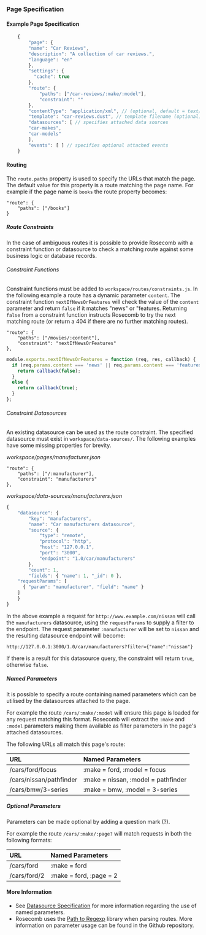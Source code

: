 ### Page Specification

#### Example Page Specification

```js
	{
	    "page": {
        "name": "Car Reviews",
        "description": "A collection of car reviews.",
        "language": "en"
	    },
	    "settings": {
	      "cache": true
	    },
	    "route": {
	    	"paths": ["/car-reviews/:make/:model"],
	    	"constraint": ""
	    },
	    "contentType": "application/xml", // (optional, default = text/html)
	    "template": "car-reviews.dust", // template filename (optional)
	    "datasources": [ // specifies attached data sources
        "car-makes",
        "car-models"
	    ],
	    "events": [ ] // specifies optional attached events
	}

```

#### Routing

The `route.paths` property is used to specify the URLs that match the page. The default value for this property is a route matching the page name. For example if the page name is `books` the route property becomes:

```
"route": {
  	"paths": ["/books"]
}
```

##### Route Constraints

In the case of ambiguous routes it is possible to provide Rosecomb with a constraint function or datasource to check a matching route against some business logic or database records.

###### Constraint Functions

Constraint functions must be added to `workspace/routes/constraints.js`. In the following example a route has a dynamic parameter `content`. The constraint function `nextIfNewsOrFeatures` will check the value of the `content` parameter and return `false` if it matches "news" or "features. Returning `false` from a constraint function instructs Rosecomb to try the next matching route (or return a 404 if there are no further matching routes).

```
"route": {
	"paths": ["/movies/:content"],
	"constraint": "nextIfNewsOrFeatures"
},
```

```js
module.exports.nextIfNewsOrFeatures = function (req, res, callback) {  
  if (req.params.content === 'news' || req.params.content === 'features' ) {
  	return callback(false);
  }
  else {
  	return callback(true);
  }
};
```

###### Constraint Datasources

An  existing datasource can be used as the route constraint. The specified datasource must exist in `workspace/data-sources/`. The following examples have some missing properties for brevity.

_workspace/pages/manufacturer.json_

```
"route": {
	"paths": ["/:manufacturer"],
	"constraint": "manufacturers"
},
```

_workspace/data-sources/manufacturers.json_

```js
{
	"datasource": {
		"key": "manufacturers",
		"name": "Car manufacturers datasource",
		"source": {
			"type": "remote",
			"protocol": "http",
			"host": "127.0.0.1",
			"port": "3000",
			"endpoint": "1.0/car/manufacturers"
		},
		"count": 1,
		"fields": { "name": 1, "_id": 0 },
    "requestParams": [
      { "param": "manufacturer", "field": "name" }
    ]
	}
}

```

In the above example a request for `http://www.example.com/nissan` will call the `manufacturers` datasource, using the `requestParams` to supply a filter to the endpoint. The request parameter `:manufacturer` will be set to `nissan` and the resulting datasource endpoint will become:

```
http://127.0.0.1:3000/1.0/car/manufacturers?filter={"name":"nissan"}
```

If there is a result for this datasource query, the constraint will return `true`, otherwise `false`.


##### Named Parameters
It is possible to specify a route containing named parameters which can be utilised by the datasources attached to the page.

For example the route `/cars/:make/:model` will ensure this page is loaded for any request matching this format. Rosecomb will extract the `:make` and `:model` parameters making them available as filter parameters in the page's attached datasources.

The following URLs all match this page's route:

URL       | Named Parameters                 
:---------------|:---------------------------
/cars/ford/focus           |    :make = ford, :model = focus
/cars/nissan/pathfinder           |    :make = nissan, :model = pathfinder
/cars/bmw/3-series           |    :make = bmw, :model = 3-series

##### Optional Parameters

Parameters can be made optional by adding a question mark (?). 

For example the route `/cars/:make/:page?` will match requests in both the following formats:

URL       | Named Parameters                 
:---------------|:---------------------------
/cars/ford | :make = ford
/cars/ford/2 | :make = ford, :page = 2


#### More Information

 * See [Datasource Specification](datasource_specification.md) for more information regarding the use of named parameters.
 * Rosecomb uses the [Path to Regexp](https://github.com/pillarjs/path-to-regexp) library when parsing routes. More information on parameter usage can be found in the Github repository.
